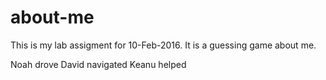 # about-me
This is my lab assigment for 10-Feb-2016. It is a guessing game about me.

Noah drove
David navigated
Keanu helped
